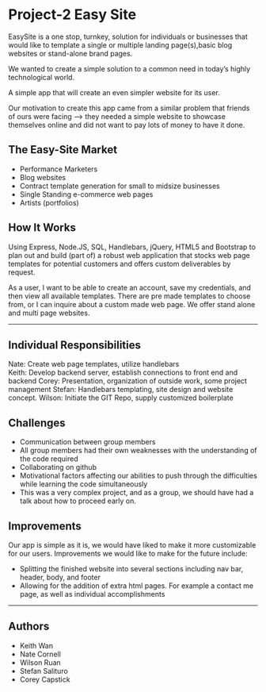 # Project-2 Easy Site

EasySite is a one stop, turnkey, solution for individuals or businesses that would like to template a single 
or multiple landing page(s),basic blog websites or stand-alone brand pages.

We wanted to  create a simple solution to a common need in today’s highly technological world.

A simple app that will create an even simpler website for its user.

Our motivation to create this app came from a similar problem that friends of ours were facing --> they needed a simple website to showcase themselves online and did not want to pay lots of money to have it done.

## The Easy-Site Market 

* Performance Marketers
* Blog websites
* Contract template generation for small to midsize businesses
* Single Standing e-commerce web pages
* Artists (portfolios)

## How It Works

Using Express, Node.JS, SQL, Handlebars, jQuery, HTML5 and Bootstrap to plan out and build (part of) a robust 
web application that stocks web page templates for potential customers and offers custom deliverables by request.

As a user, I want to be able to create an account, save my credentials, and then view all available templates.
There are pre made templates to choose from, or I can inquire about a custom made web page. We offer stand alone and 
multi page websites. 
***

## Individual Responsibilities 

Nate: Create web page templates, utilize handlebars  
Keith: Develop backend server, establish connections to front end and backend
Corey: Presentation, organization of outside work, some project management
Stefan: Handlebars templating, site design and website concept. 
Wilson: Initiate the GIT Repo, supply customized boilerplate

## Challenges

* Communication between group members
* All group members had their own weaknesses with the understanding of the code required
* Collaborating on github
* Motivational factors affecting our abilities to push through the difficulties while learning the code simultaneously
* This was a very complex project, and as a group, we should have had a talk about how to proceed early on. 

## Improvements

Our app is simple as it is, we would have liked to make it more customizable for our users.
Improvements we would like to make for the future include:

* Splitting the finished website into several sections including nav bar, header, body, and footer
* Allowing for the addition of extra html pages. For example a contact me page, as well as individual accomplishments
***

## Authors

* Keith Wan 
* Nate Cornell
* Wilson Ruan
* Stefan Salituro
* Corey Capstick